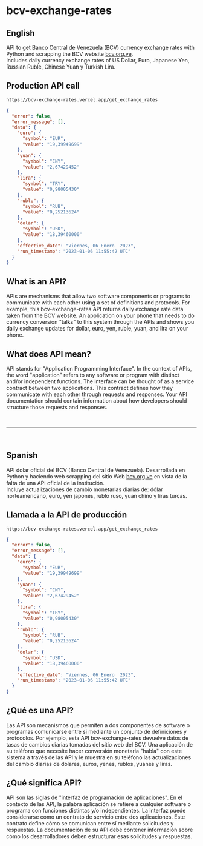 # bcv-exchange-rates

## English

API to get Banco Central de Venezuela (BCV) currency exchange rates with Python and scrapping the BCV website [bcv.org.ve](https://WWW.bcv.org.ve).<br/>
Includes daily currency exchange rates of US Dollar, Euro, Japanese Yen, Russian Ruble, Chinese Yuan y Turkish Lira.

## Production API call

```url
https://bcv-exchange-rates.vercel.app/get_exchange_rates
```

```json
{
  "error": false,
  "error_message": [],
  "data": {
    "euro": {
      "symbol": "EUR",
      "value": "19,39949699"
    },
    "yuan": {
      "symbol": "CNY",
      "value": "2,67429452"
    },
    "lira": {
      "symbol": "TRY",
      "value": "0,98005430"
    },
    "rublo": {
      "symbol": "RUB",
      "value": "0,25213624"
    },
    "dolar": {
      "symbol": "USD",
      "value": "18,39460000"
    },
    "effective_date": "Viernes, 06 Enero  2023",
    "run_timestamp": "2023-01-06 11:55:42 UTC"
  }
}
```

## What is an API?

APIs are mechanisms that allow two software components or programs to communicate with each other using a set of definitions and protocols. For example, this bcv-exchange-rates API returns daily exchange rate data taken from the BCV website. An application on your phone that needs to do currency conversion "talks" to this system through the APIs and shows you daily exchange updates for dollar, euro, yen, ruble, yuan, and lira on your phone.

## What does API mean?

API stands for "Application Programming Interface". In the context of APIs, the word "application" refers to any software or program with distinct and/or independent functions. The interface can be thought of as a service contract between two applications. This contract defines how they communicate with each other through requests and responses. Your API documentation should contain information about how developers should structure those requests and responses.

<br/>

------------------------------
<br/>

## Spanish

API dolar oficial del BCV (Banco Central de Venezuela). Desarrollada en Python y haciendo web scrapping del sitio Web [bcv.org.ve](https://WWW.bcv.org.ve) en vista de la falta de una API oficial de la institución.<br/>
Incluye actualizaciones de cambio monetarias diarias de: dólar norteamericano, euro, yen japonés, rublo ruso, yuan chino y liras turcas.

## Llamada a la API de producción

```url
https://bcv-exchange-rates.vercel.app/get_exchange_rates
```

```json
{
  "error": false,
  "error_message": [],
  "data": {
    "euro": {
      "symbol": "EUR",
      "value": "19,39949699"
    },
    "yuan": {
      "symbol": "CNY",
      "value": "2,67429452"
    },
    "lira": {
      "symbol": "TRY",
      "value": "0,98005430"
    },
    "rublo": {
      "symbol": "RUB",
      "value": "0,25213624"
    },
    "dolar": {
      "symbol": "USD",
      "value": "18,39460000"
    },
    "effective_date": "Viernes, 06 Enero  2023",
    "run_timestamp": "2023-01-06 11:55:42 UTC"
  }
}
```

## ¿Qué es una API?

Las API son mecanismos que permiten a dos componentes de software o programas comunicarse entre sí mediante un conjunto de definiciones y protocolos. Por ejemplo, esta API bcv-exchange-rates devuelve datos de tasas de cambios diarias tomadas del sitio web del BCV. Una aplicación de su teléfono que necesite hacer conversión monetaria "habla" con este sistema a través de las API y le muestra en su teléfono las actualizaciones del cambio diarias de dólares, euros, yenes, rublos, yuanes y liras.

## ¿Qué significa API?

API son las siglas de "interfaz de programación de aplicaciones". En el contexto de las API, la palabra aplicación se refiere a cualquier software o programa con funciones distintas y/o independientes. La interfaz puede considerarse como un contrato de servicio entre dos aplicaciones. Este contrato define cómo se comunican entre sí mediante solicitudes y respuestas. La documentación de su API debe contener información sobre cómo los desarrolladores deben estructurar esas solicitudes y respuestas.

